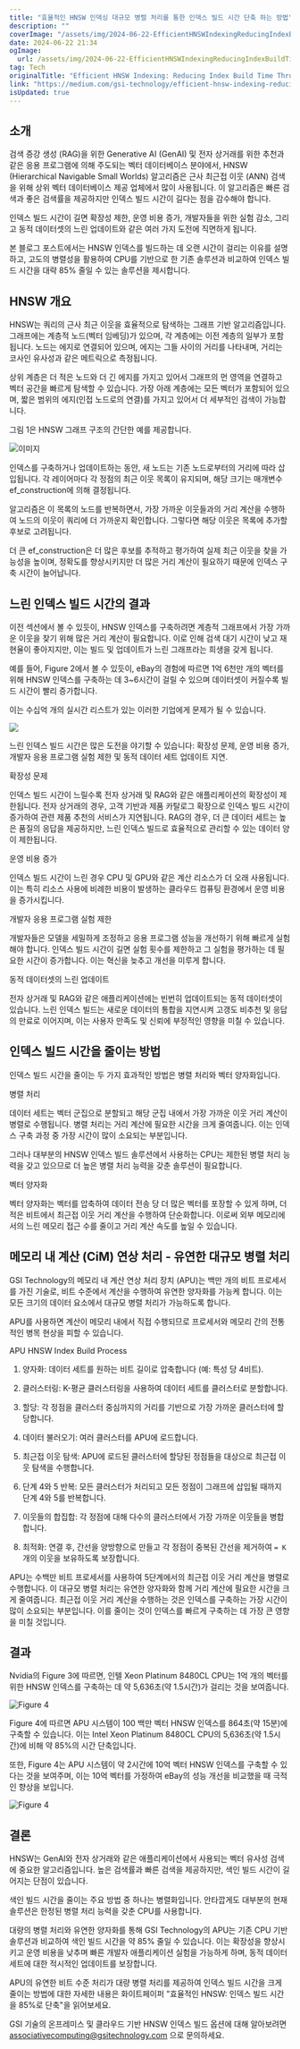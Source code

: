 ```yaml
---
title: "효율적인 HNSW 인덱싱 대규모 병렬 처리를 통한 인덱스 빌드 시간 단축 하는 방법"
description: ""
coverImage: "/assets/img/2024-06-22-EfficientHNSWIndexingReducingIndexBuildTimeThroughMassiveParallelism_0.png"
date: 2024-06-22 21:34
ogImage: 
  url: /assets/img/2024-06-22-EfficientHNSWIndexingReducingIndexBuildTimeThroughMassiveParallelism_0.png
tag: Tech
originalTitle: "Efficient HNSW Indexing: Reducing Index Build Time Through Massive Parallelism"
link: "https://medium.com/gsi-technology/efficient-hnsw-indexing-reducing-index-build-time-through-massive-parallelism-0fc848f68a17"
isUpdated: true
---
```






## 소개

검색 증강 생성 (RAG)을 위한 Generative AI (GenAI) 및 전자 상거래를 위한 추천과 같은 응용 프로그램에 의해 주도되는 벡터 데이터베이스 분야에서, HNSW (Hierarchical Navigable Small Worlds) 알고리즘은 근사 최근접 이웃 (ANN) 검색을 위해 상위 벡터 데이터베이스 제공 업체에서 많이 사용됩니다. 이 알고리즘은 빠른 검색과 좋은 검색률을 제공하지만 인덱스 빌드 시간이 길다는 점을 감수해야 합니다.

인덱스 빌드 시간이 길면 확장성 제한, 운영 비용 증가, 개발자들을 위한 실험 감소, 그리고 동적 데이터셋의 느린 업데이트와 같은 여러 가지 도전에 직면하게 됩니다.

본 블로그 포스트에서는 HNSW 인덱스를 빌드하는 데 오랜 시간이 걸리는 이유를 설명하고, 고도의 병렬성을 활용하여 CPU를 기반으로 한 기존 솔루션과 비교하여 인덱스 빌드 시간을 대략 85% 줄일 수 있는 솔루션을 제시합니다.

<div class="content-ad"></div>

## HNSW 개요

HNSW는 쿼리의 근사 최근 이웃을 효율적으로 탐색하는 그래프 기반 알고리즘입니다. 그래프에는 계층적 노드(벡터 임베딩)가 있으며, 각 계층에는 이전 계층의 일부가 포함됩니다. 노드는 에지로 연결되어 있으며, 에지는 그들 사이의 거리를 나타내며, 거리는 코사인 유사성과 같은 메트릭으로 측정됩니다.

상위 계층은 더 적은 노드와 더 긴 에지를 가지고 있어서 그래프의 먼 영역을 연결하고 벡터 공간을 빠르게 탐색할 수 있습니다. 가장 아래 계층에는 모든 벡터가 포함되어 있으며, 짧은 범위의 에지(인접 노드로의 연결)를 가지고 있어서 더 세부적인 검색이 가능합니다.

그림 1은 HNSW 그래프 구조의 간단한 예를 제공합니다.

<div class="content-ad"></div>


![이미지](/assets/img/2024-06-22-EfficientHNSWIndexingReducingIndexBuildTimeThroughMassiveParallelism_0.png)

인덱스를 구축하거나 업데이트하는 동안, 새 노드는 기존 노드로부터의 거리에 따라 삽입됩니다. 각 레이어마다 각 정점의 최근 이웃 목록이 유지되며, 해당 크기는 매개변수 ef_construction에 의해 결정됩니다.

알고리즘은 이 목록의 노드를 반복하면서, 가장 가까운 이웃들과의 거리 계산을 수행하여 노드의 이웃이 쿼리에 더 가까운지 확인합니다. 그렇다면 해당 이웃은 목록에 추가할 후보로 고려됩니다.

더 큰 ef_construction은 더 많은 후보를 추적하고 평가하여 실제 최근 이웃을 찾을 가능성을 높이며, 정확도를 향상시키지만 더 많은 거리 계산이 필요하기 때문에 인덱스 구축 시간이 늘어납니다.


<div class="content-ad"></div>

## 느린 인덱스 빌드 시간의 결과

이전 섹션에서 볼 수 있듯이, HNSW 인덱스를 구축하려면 계층적 그래프에서 가장 가까운 이웃을 찾기 위해 많은 거리 계산이 필요합니다. 이로 인해 검색 대기 시간이 낮고 재현율이 좋아지지만, 이는 빌드 및 업데이트가 느린 그래프라는 희생을 갖게 됩니다.

예를 들어, Figure 2에서 볼 수 있듯이, eBay의 경험에 따르면 1억 6천만 개의 벡터를 위해 HNSW 인덱스를 구축하는 데 3~6시간이 걸릴 수 있으며 데이터셋이 커질수록 빌드 시간이 빨리 증가합니다.

이는 수십억 개의 실시간 리스트가 있는 이러한 기업에게 문제가 될 수 있습니다.

<div class="content-ad"></div>


<img src="/assets/img/2024-06-22-EfficientHNSWIndexingReducingIndexBuildTimeThroughMassiveParallelism_1.png" />

느린 인덱스 빌드 시간은 많은 도전을 야기할 수 있습니다: 확장성 문제, 운영 비용 증가, 개발자 응용 프로그램 실험 제한 및 동적 데이터 세트 업데이트 지연.

확장성 문제

인덱스 빌드 시간이 느릴수록 전자 상거래 및 RAG와 같은 애플리케이션의 확장성이 제한됩니다. 전자 상거래의 경우, 고객 기반과 제품 카탈로그 확장으로 인덱스 빌드 시간이 증가하여 관련 제품 추천의 서비스가 지연됩니다. RAG의 경우, 더 큰 데이터 세트는 높은 품질의 응답을 제공하지만, 느린 인덱스 빌드로 효율적으로 관리할 수 있는 데이터 양이 제한됩니다.


<div class="content-ad"></div>

운영 비용 증가

인덱스 빌드 시간이 느린 경우 CPU 및 GPU와 같은 계산 리소스가 더 오래 사용됩니다. 이는 특히 리소스 사용에 비례한 비용이 발생하는 클라우드 컴퓨팅 환경에서 운영 비용을 증가시킵니다.

개발자 응용 프로그램 실험 제한

개발자들은 모델을 세밀하게 조정하고 응용 프로그램 성능을 개선하기 위해 빠르게 실험해야 합니다. 인덱스 빌드 시간이 길면 실험 횟수를 제한하고 그 실험을 평가하는 데 필요한 시간이 증가합니다. 이는 혁신을 늦추고 개선을 미루게 합니다.

<div class="content-ad"></div>

동적 데이터셋의 느린 업데이트

전자 상거래 및 RAG와 같은 애플리케이션에는 빈번히 업데이트되는 동적 데이터셋이 있습니다. 느린 인덱스 빌드는 새로운 데이터의 통합을 지연시켜 고갱도 비추천 및 응답의 만료로 이어지며, 이는 사용자 만족도 및 신뢰에 부정적인 영향을 미칠 수 있습니다.

## 인덱스 빌드 시간을 줄이는 방법

인덱스 빌드 시간을 줄이는 두 가지 효과적인 방법은 병렬 처리와 벡터 양자화입니다.

<div class="content-ad"></div>

병렬 처리

데이터 세트는 벡터 군집으로 분할되고 해당 군집 내에서 가장 가까운 이웃 거리 계산이 병렬로 수행됩니다. 병렬 처리는 거리 계산에 필요한 시간을 크게 줄여줍니다. 이는 인덱스 구축 과정 중 가장 시간이 많이 소요되는 부분입니다.

그러나 대부분의 HNSW 인덱스 빌드 솔루션에서 사용하는 CPU는 제한된 병렬 처리 능력을 갖고 있으므로 더 높은 병렬 처리 능력을 갖춘 솔루션이 필요합니다.

벡터 양자화

<div class="content-ad"></div>

벡터 양자화는 벡터를 압축하여 데이터 전송 당 더 많은 벡터를 포장할 수 있게 하며, 더 적은 비트에서 최근접 이웃 거리 계산을 수행하여 단순화합니다. 이로써 외부 메모리에서의 느린 메모리 접근 수를 줄이고 거리 계산 속도를 높일 수 있습니다.

## 메모리 내 계산 (CiM) 연상 처리 - 유연한 대규모 병렬 처리

GSI Technology의 메모리 내 계산 연상 처리 장치 (APU)는 백만 개의 비트 프로세서를 가진 기술로, 비트 수준에서 계산을 수행하여 유연한 양자화를 가능케 합니다. 이는 모든 크기의 데이터 요소에서 대규모 병렬 처리가 가능하도록 합니다.

APU를 사용하면 계산이 메모리 내에서 직접 수행되므로 프로세서와 메모리 간의 전통적인 병목 현상을 피할 수 있습니다.

<div class="content-ad"></div>

APU HNSW Index Build Process

1. 양자화: 데이터 세트를 원하는 비트 길이로 압축합니다 (예: 특성 당 4비트).

2. 클러스터링: K-평균 클러스터링을 사용하여 데이터 세트를 클러스터로 분할합니다.

3. 할당: 각 정점을 클러스터 중심까지의 거리를 기반으로 가장 가까운 클러스터에 할당합니다.

<div class="content-ad"></div>

4. 데이터 불러오기: 여러 클러스터를 APU에 로드합니다.

5. 최근접 이웃 탐색: APU에 로드된 클러스터에 할당된 정점들을 대상으로 최근접 이웃 탐색을 수행합니다.

6. 단계 4와 5 반복: 모든 클러스터가 처리되고 모든 정점이 그래프에 삽입될 때까지 단계 4와 5를 반복합니다.

7. 이웃들의 합집합: 각 정점에 대해 다수의 클러스터에서 가장 가까운 이웃들을 병합합니다.

<div class="content-ad"></div>

8. 최적화: 연결 후, 간선을 양방향으로 만들고 각 정점이 중복된 간선을 제거하여 `= K`개의 이웃을 보유하도록 보장합니다.

APU는 수백만 비트 프로세서를 사용하여 5단계에서의 최근접 이웃 거리 계산을 병렬로 수행합니다. 이 대규모 병렬 처리는 유연한 양자화와 함께 거리 계산에 필요한 시간을 크게 줄여줍니다. 최근접 이웃 거리 계산을 수행하는 것은 인덱스를 구축하는 가장 시간이 많이 소요되는 부분입니다. 이를 줄이는 것이 인덱스를 빠르게 구축하는 데 가장 큰 영향을 미칠 것입니다.

## 결과

Nvidia의 Figure 3에 따르면, 인텔 Xeon Platinum 8480CL CPU는 1억 개의 벡터를 위한 HNSW 인덱스를 구축하는 데 약 5,636초(약 1.5시간)가 걸리는 것을 보여줍니다.

<div class="content-ad"></div>


![Figure 4](/assets/img/2024-06-22-EfficientHNSWIndexingReducingIndexBuildTimeThroughMassiveParallelism_2.png)

Figure 4에 따르면 APU 시스템이 100 백만 벡터 HNSW 인덱스를 864초(약 15분)에 구축할 수 있습니다. 이는 Intel Xeon Platinum 8480CL CPU의 5,636초(약 1.5시간)에 비해 약 85%의 시간 단축입니다.

또한, Figure 4는 APU 시스템이 약 2시간에 10억 벡터 HNSW 인덱스를 구축할 수 있다는 것을 보여주며, 이는 10억 벡터를 가정하여 eBay의 성능 개선을 비교했을 때 극적인 향상을 보입니다.

![Figure 4](/assets/img/2024-06-22-EfficientHNSWIndexingReducingIndexBuildTimeThroughMassiveParallelism_3.png)


<div class="content-ad"></div>

## 결론

HNSW는 GenAI와 전자 상거래와 같은 애플리케이션에서 사용되는 벡터 유사성 검색에 중요한 알고리즘입니다. 높은 검색률과 빠른 검색을 제공하지만, 색인 빌드 시간이 길어지는 단점이 있습니다.

색인 빌드 시간을 줄이는 주요 방법 중 하나는 병렬화입니다. 안타깝게도 대부분의 현재 솔루션은 한정된 병렬 처리 능력을 갖춘 CPU를 사용합니다.

대량의 병렬 처리와 유연한 양자화를 통해 GSI Technology의 APU는 기존 CPU 기반 솔루션과 비교하여 색인 빌드 시간을 약 85% 줄일 수 있습니다. 이는 확장성을 향상시키고 운영 비용을 낮추며 빠른 개발자 애플리케이션 실험을 가능하게 하며, 동적 데이터 세트에 대한 적시적인 업데이트를 보장합니다.

<div class="content-ad"></div>

APU의 유연한 비트 수준 처리가 대량 병렬 처리를 제공하여 인덱스 빌드 시간을 크게 줄이는 방법에 대한 자세한 내용은 화이트페이퍼 "효율적인 HNSW: 인덱스 빌드 시간을 85%로 단축"을 읽어보세요.

GSI 기술의 온프레미스 및 클라우드 기반 HNSW 인덱스 빌드 옵션에 대해 알아보려면 associativecomputing@gsitechnology.com 으로 문의하세요.